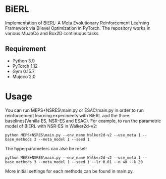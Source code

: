 # BiERL
Implementation of BiERL: A Meta Evolutionary Reinforcement Learning Framework via Bilevel Optimization in PyTorch. The repository works in various MuJoCo and Box2D continuous tasks.

## Requirement
* Python 3.9
* PyTorch 1.12
* Gym 0.15.7
* Mujoco 2.0

# Usage
You can run MEPS+NSRES\main.py or ESAC\main.py in order to run reinforcement learning experiments with BiERL and the three baselines(Vanilla ES, NSR-ES and ESAC). For example, to run the parametric model of BiERL with NSR-ES in Walker2d-v2:

`python MEPS+NSRES\main.py --env_name Walker2d-v2 --use_meta 1 --base_methods 3 --meta_model 1 --seed 1`

The hyperparameters can alse be reset: 

`python MEPS+NSRES\main.py --env_name Walker2d-v2 --use_meta 1 --base_methods 3 --meta_model 1 --seed 1 --lr 0.01 --n 40 --k 20`

More initial settings for each methods can be found in main.py.

